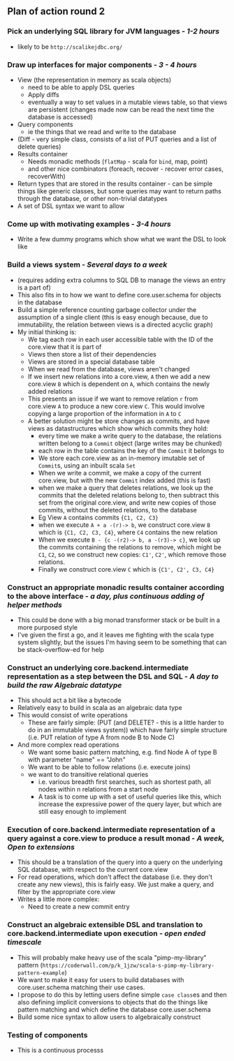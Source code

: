 ## Plan of action round 2
### Pick an underlying SQL library for JVM languages - *1-2 hours*
    
- likely to be `http://scalikejdbc.org/`
### Draw up interfaces for major components - *3 - 4 hours*
- View (the representation in memory as scala objects)
    - need to be able to apply DSL queries
    - Apply diffs
    - eventually a way to set values in a mutable views table, so that views are persistent (changes made now can be read the next time the database is accessed)
- Query components
    - ie the things that we read and write to the database
- (Diff - very simple class, consists of a list of PUT queries and a list of delete queries)
- Results container
    - Needs monadic methods (`flatMap` - scala for `bind`, map, point)
    - and other nice combinators (foreach, recover - recover error cases, recoverWith)
- Return types that are stored in the results container - can be simple things like generic classes, but some queries may want to return paths through the database, or other non-trivial datatypes
- A set of DSL syntax we want to allow

### Come up with motivating examples - *3-4 hours*
- Write a few dummy programs which show what we want the DSL to look like
    
### Build a views system  - *Several days to a week*
- (requires adding extra columns to SQL DB to manage the views an entry is a part of)
- This also fits in to how we want to define core.user.schema for objects in the database
- Build a simple  reference counting garbage collector under the assumption of a single client (this is easy enough because, due to immutability, the relation between views is a directed acyclic graph)
- My initial thinking is:
    - We tag each row in each user accessible table with the ID of the core.view that it is part of
    - Views then store a list of their dependencies
    - Views are stored in a special database table
    - When we read from the database, views aren't changed
    - If we insert new relations into a core.view, `A` then we add a new core.view `B` which is dependent on `A`, which contains the newly added relations
    - This presents an issue if we want to remove relation `r` from core.view `A` to produce a new core.view `C`. This would involve copying a large proportion of the information in `A` to `C`
    - A better solution might be store changes as commits, and have views as datastructures which show which commits they hold:
        - every time we make a write query to the database, the relations written belong to a `Commit` object (large writes may be chunked)
        - each row in the table contains the key of the `Commit` it belongs to
        - We store each core.view as an in-memory imutable set of `Commit`s, using an inbuilt scala `Set`
        - When we write a commit, we make a copy of the current core.view, but with the new `Commit` index added (this is fast)
        - when we make a query that deletes relations, we look up the commits that the deleted relations belong to, then subtract this set from the original core.view, and write new copies of those commits, without the deleted relations, to the database
        - Eg View `A` contains commits `{C1, C2, C3}`
        - when we execute `A + a -(r)-> b`, we construct core.view `B` which is `{C1, C2, C3, C4}`, where `C4` contains the new relation
        - When we execute `B - {c -(r2)-> b, a -(r3)-> c}`, we look up the commits containing the relations to remove, which might be `C1`, `C2`, so we construct new copies: `C1'`, `C2'`, which remove those relations.
        - Finally we construct core.view `C` which is `{C1', C2', C3, C4}`
    
### Construct an appropriate monadic results container according to the above interface - *a day, plus continuous adding of helper methods*
- This could be done with a big monad transformer stack or be built in a more purposed style
- I've given the first a go, and it leaves me fighting with the scala type system slightly, but the issues I'm having seem to be something that can be stack-overflow-ed for help

### Construct an underlying core.backend.intermediate representation as a step between the DSL and SQL - *A day to build the raw Algebraic datatype*
- This should act a bit like a bytecode
- Relatively easy to build in scala as an algebraic data type
- This would consist of write operations 
    - These are fairly simple: (PUT (and DELETE? - this is a little harder to do in an immutable views system)) which have fairly simple structure (i.e. PUT relation of type A from node B to Node C)
- And more complex read operations
    - We want some basic pattern matching, e.g. find Node A of type B with parameter "name" == "John"
    - We want to be able to follow relations (i.e. execute joins)
    - we want to do transitive relational queries
        - i.e. various breadth first searches, such as shortest path, all nodes within n relations from a start node
        - A task is to come up with a set of useful queries like this, which increase the expressive power of the query layer, but which are still easy enough to implement
        
### Execution of core.backend.intermediate representation of a query against a core.view to produce a result monad - *A week, Open to extensions*
- This should be a translation of the query into a query on the underlying SQL database, with respect to the current core.view
- For read operations, which don't affect the database (i.e. they don't create any new views), this is fairly easy. We just make a query, and filter by the appropriate core.view
- Writes a little more complex:
    - Need to create a new commit entry
        
### Construct an algebraic extensible DSL and translation to core.backend.intermediate upon execution - *open ended timescale*
- This will probably make heavy use of the scala "pimp-my-library" pattern (`https://coderwall.com/p/k_1jzw/scala-s-pimp-my-library-pattern-example`)
- We want to make it easy for users to build databases with core.user.schema matching their use cases.
- I propose to do this by letting users define simple `case class`es and then also defining implicit conversions to objects that do the things like pattern matching and which define the database core.user.schema
- Build some nice syntax to allow users to algebraically construct

### Testing of components
- This is a continuous processs
